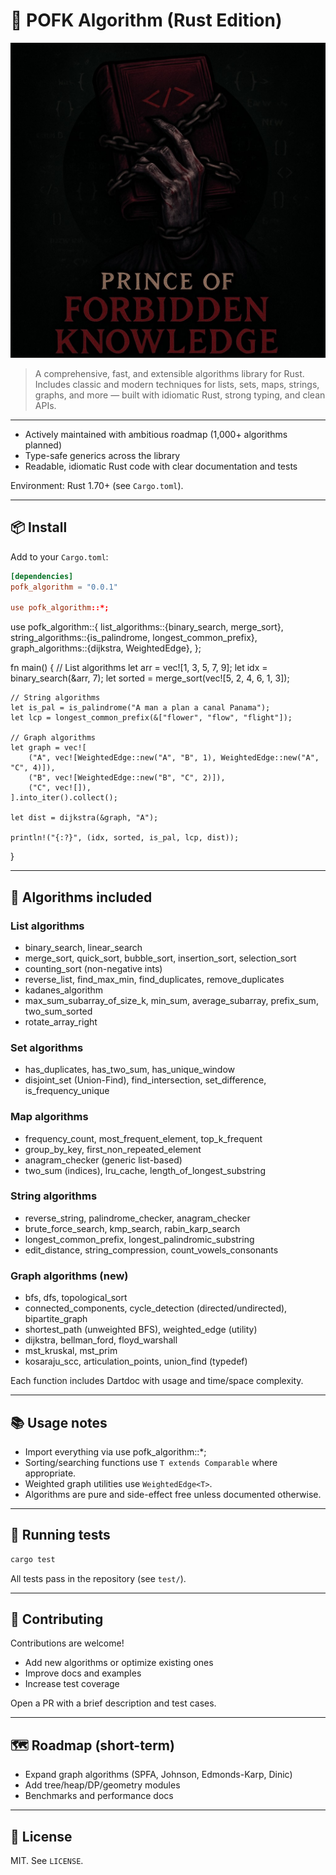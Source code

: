 # 🧠 POFK Algorithm (Rust Edition)

![Temporary Logo](https://github.com/POFKLabs/pofk_algorithm/blob/main/logo/logo.jpg)

> A comprehensive, fast, and extensible algorithms library for Rust. Includes classic and modern techniques for lists, sets, maps, strings, graphs, and more — built with idiomatic Rust, strong typing, and clean APIs.

---

- Actively maintained with ambitious roadmap (1,000+ algorithms planned)  
- Type-safe generics across the library  
- Readable, idiomatic Rust code with clear documentation and tests  

Environment: Rust 1.70+ (see `Cargo.toml`).

---

## 📦 Install

Add to your `Cargo.toml`:

```toml
[dependencies]
pofk_algorithm = "0.0.1"

use pofk_algorithm::*;
```
use pofk_algorithm::{
    list_algorithms::{binary_search, merge_sort},
    string_algorithms::{is_palindrome, longest_common_prefix},
    graph_algorithms::{dijkstra, WeightedEdge},
};

fn main() {
    // List algorithms
    let arr = vec![1, 3, 5, 7, 9];
    let idx = binary_search(&arr, 7);
    let sorted = merge_sort(vec![5, 2, 4, 6, 1, 3]);

    // String algorithms
    let is_pal = is_palindrome("A man a plan a canal Panama");
    let lcp = longest_common_prefix(&["flower", "flow", "flight"]);

    // Graph algorithms
    let graph = vec![
        ("A", vec![WeightedEdge::new("A", "B", 1), WeightedEdge::new("A", "C", 4)]),
        ("B", vec![WeightedEdge::new("B", "C", 2)]),
        ("C", vec![]),
    ].into_iter().collect();

    let dist = dijkstra(&graph, "A");

    println!("{:?}", (idx, sorted, is_pal, lcp, dist));
}



---

## 🧩 Algorithms included

### List algorithms
- binary_search, linear_search
- merge_sort, quick_sort, bubble_sort, insertion_sort, selection_sort
- counting_sort (non-negative ints)
- reverse_list, find_max_min, find_duplicates, remove_duplicates
- kadanes_algorithm
- max_sum_subarray_of_size_k, min_sum, average_subarray, prefix_sum, two_sum_sorted
- rotate_array_right

### Set algorithms
- has_duplicates, has_two_sum, has_unique_window
- disjoint_set (Union-Find), find_intersection, set_difference, is_frequency_unique

### Map algorithms
- frequency_count, most_frequent_element, top_k_frequent
- group_by_key, first_non_repeated_element
- anagram_checker (generic list-based)
- two_sum (indices), lru_cache, length_of_longest_substring

### String algorithms
- reverse_string, palindrome_checker, anagram_checker
- brute_force_search, kmp_search, rabin_karp_search
- longest_common_prefix, longest_palindromic_substring
- edit_distance, string_compression, count_vowels_consonants

### Graph algorithms (new)
- bfs, dfs, topological_sort
- connected_components, cycle_detection (directed/undirected), bipartite_graph
- shortest_path (unweighted BFS), weighted_edge (utility)
- dijkstra, bellman_ford, floyd_warshall
- mst_kruskal, mst_prim
- kosaraju_scc, articulation_points, union_find (typedef)

Each function includes Dartdoc with usage and time/space complexity.

---

## 📚 Usage notes

- Import everything via use pofk_algorithm::*;
- Sorting/searching functions use `T extends Comparable` where appropriate.
- Weighted graph utilities use `WeightedEdge<T>`.
- Algorithms are pure and side-effect free unless documented otherwise.

---

## 🧪 Running tests

```bash
cargo test
```

All tests pass in the repository (see `test/`).

---

## 🤝 Contributing

Contributions are welcome!
- Add new algorithms or optimize existing ones
- Improve docs and examples
- Increase test coverage

Open a PR with a brief description and test cases.

---

## 🗺️ Roadmap (short-term)
- Expand graph algorithms (SPFA, Johnson, Edmonds-Karp, Dinic)
- Add tree/heap/DP/geometry modules
- Benchmarks and performance docs

---

## 📄 License

MIT. See `LICENSE`.